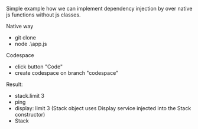 Simple example how we can implement dependency injection by over native js functions without js classes.

Native way
- git clone
- node .\app.js

Codespace
- click button "Code"
- create codespace on branch "codespace"

Result:

- stack.limit 3
- ping
- display: limit 3 (Stack object uses Display service injected into the Stack constructor)
- Stack

